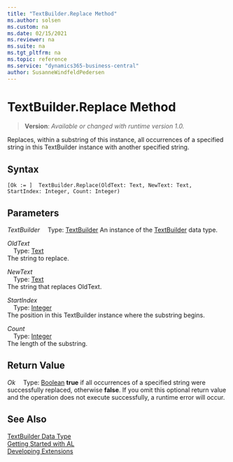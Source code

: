 ```yaml
---
title: "TextBuilder.Replace Method"
ms.author: solsen
ms.custom: na
ms.date: 02/15/2021
ms.reviewer: na
ms.suite: na
ms.tgt_pltfrm: na
ms.topic: reference
ms.service: "dynamics365-business-central"
author: SusanneWindfeldPedersen
---
```

[//]: # (START>DO_NOT_EDIT)
[//]: # (IMPORTANT:Do not edit any of the content between here and the END>DO_NOT_EDIT.)
[//]: # (Any modifications should be made in the .xml files in the ModernDev repo.)
# TextBuilder.Replace Method
> **Version**: _Available or changed with runtime version 1.0._

Replaces, within a substring of this instance, all occurrences of a specified string in this TextBuilder instance with another specified string.


## Syntax
```
[Ok := ]  TextBuilder.Replace(OldText: Text, NewText: Text, StartIndex: Integer, Count: Integer)
```
## Parameters
*TextBuilder*
&emsp;Type: [TextBuilder](textbuilder-data-type.md)
An instance of the [TextBuilder](textbuilder-data-type.md) data type.

*OldText*  
&emsp;Type: [Text](../text/text-data-type.md)  
The string to replace.
        
*NewText*  
&emsp;Type: [Text](../text/text-data-type.md)  
The string that replaces OldText.
        
*StartIndex*  
&emsp;Type: [Integer](../integer/integer-data-type.md)  
The position in this TextBuilder instance where the substring begins.
        
*Count*  
&emsp;Type: [Integer](../integer/integer-data-type.md)  
The length of the substring.  


## Return Value
*Ok*
&emsp;Type: [Boolean](../boolean/boolean-data-type.md)
**true** if all occurrences of a specified string were successfully replaced, otherwise **false**. If you omit this optional return value and the operation does not execute successfully, a runtime error will occur.  


[//]: # (IMPORTANT: END>DO_NOT_EDIT)
## See Also
[TextBuilder Data Type](textbuilder-data-type.md)  
[Getting Started with AL](../../devenv-get-started.md)  
[Developing Extensions](../../devenv-dev-overview.md)
